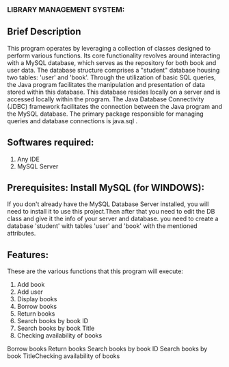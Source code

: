 ### LIBRARY MANAGEMENT SYSTEM:

## Brief Description
This program operates by leveraging a collection of classes designed to perform various functions. Its core functionality revolves around interacting with a MySQL database, which serves as the repository for both book and user data. The database structure comprises a "student" database housing two tables: 'user' and 'book'. Through the utilization of basic SQL queries, the Java program facilitates the manipulation and presentation of data stored within this database. This database resides locally on a server and is accessed locally within the program. The Java Database Connectivity (JDBC) framework facilitates the connection between the Java program and the MySQL database. The primary package responsible for managing queries and database connections is java.sql .

## Softwares required:
1. Any IDE
2. MySQL Server
   
## Prerequisites: Install MySQL (for WINDOWS):
If you don't already have the MySQL Database Server installed, you will need to install it to use this project.Then after that you need to edit the DB class and give it the info of your server and database. you need to create a database 'student' with tables 'user' and 'book' with the mentioned attributes.

## Features:
These are the various functions that this program will execute:
1. Add book
2. Add user
3. Display books
4. Borrow books
5. Return books
6. Search books by book ID
7. Search books by book Title
8. Checking availability of books



Borrow books	Return books	Search books by book ID	Search books by book TitleChecking availability of books


